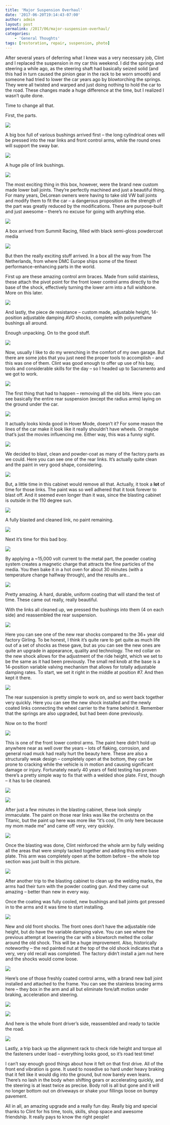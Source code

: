 ```yaml
---
title: 'Major Suspension Overhaul'
date: '2017-06-20T19:14:43-07:00'
author: admin
layout: post
permalink: /2017/06/major-suspension-overhaul/
categories:
    - 'General Thoughts'
tags: [restoration, repair, suspension, photo]
---
```


After several years of deferring what I knew was a very necessary job, Clint and I replaced the suspension in my car this weekend. I did the springs and steering a while ago, as the steering shaft had basically seized solid (and this had in turn caused the pinion gear in the rack to be worn smooth) and someone had tried to lower the car years ago by blowtorching the springs. They were all twisted and warped and just doing nothing to hold the car to the road. These changes made a huge difference at the time, but I realized I wasn’t quite done.

Time to change all that.

First, the parts.

![](/assets/images/2017/06/IMG_2097-1024x768.jpg)

A big box full of various bushings arrived first – the long cylindrical ones will be pressed into the rear links and front control arms, while the round ones will support the sway bar.

![](/assets/images/2017/06/IMG_2099-1024x768.jpg)

A huge pile of link bushings.

![](/assets/images/2017/06/IMG_2098-e1498006890911-1024x768.jpg)

The most exciting thing in this box, however, were the brand new custom made lower ball joints. They’re perfectly machined and just a beautiful thing. For many years, DeLorean owners were having to take old VW ball joints and modify them to fit the car – a dangerous proposition as the strength of the part was greatly reduced by the modifications. These are purpose-built and just awesome – there’s no excuse for going with anything else.

![](/assets/images/2017/06/IMG_2081-1024x768.jpg)

A box arrived from Summit Racing, filled with black semi-gloss powdercoat media

![](/assets/images/2017/06/IMG_2141-e1498006912647-768x1024.jpg)

But then the really exciting stuff arrived. In a box all the way from The Netherlands, from where DMC Europe ships some of the finest performance-enhancing parts in the world.

First up are these amazing control arm braces. Made from solid stainless, these attach the pivot point for the front lower control arms directly to the base of the shock, effectively turning the lower arm into a full wishbone. More on this later.

![](/assets/images/2017/06/IMG_2143-1024x768.jpg)

And lastly, the piece de resistance – custom made, adjustable height, 14-position adjustable damping AVO shocks, complete with polyurethane bushings all around.

Enough unpacking. On to the good stuff.

![](/assets/images/2017/06/IMG_2159-1024x768.jpg)

Now, usually I like to do my wrenching in the comfort of my own garage. But there are some jobs that you just need the proper tools to accomplish – and this was one of them. Clint was good enough to offer up use of his bay, tools and considerable skills for the day – so I headed up to Sacramento and we got to work.

![](/assets/images/2017/06/IMG_2161-1024x768.jpg)

The first thing that had to happen – removing all the old bits. Here you can see basically the entire rear suspension (except the radius arms) laying on the ground under the car.

![](/assets/images/2017/06/IMG_2169-1024x768.jpg)

It actually looks kinda good in Hover Mode, doesn’t it? For some reason the lines of the car make it look like it really shouldn’t have wheels. Or maybe that’s just the movies influencing me. Either way, this was a funny sight.

![](/assets/images/2017/06/IMG_2163-1024x768.jpg)

We decided to blast, clean and powder-coat as many of the factory parts as we could. Here you can see one of the rear links. It’s actually quite clean and the paint in very good shape, considering.

![](/assets/images/2017/06/IMG_2167-1024x768.jpg)

But, a little time in this cabinet would remove all that. Actually, it took a **lot** of time for those links. The paint was so well adhered that it took forever to blast off. And it seemed even longer than it was, since the blasting cabinet is outside in the 110 degree sun.

![](/assets/images/2017/06/IMG_2165-1024x768.jpg)

A fully blasted and cleaned link, no paint remaining.

![](/assets/images/2017/06/IMG_2166-1024x768.jpg)

Next it’s time for this bad boy.

![](/assets/images/2017/06/IMG_2171-1024x768.jpg)

By applying a ~15,000 volt current to the metal part, the powder coating system creates a magnetic charge that attracts the fine particles of the media. You then bake it in a hot oven for about 30 minutes (with a temperature change halfway through), and the results are…

![](/assets/images/2017/06/IMG_2175-e1498008371376-768x1024.jpg)

Pretty amazing. A hard, durable, uniform coating that will stand the test of time. These came out really, really beautiful.

With the links all cleaned up, we pressed the bushings into them (4 on each side) and reassembled the rear suspension.

![](/assets/images/2017/06/IMG_2173-e1498008691978-768x1024.jpg)

Here you can see one of the new rear shocks compared to the 36+ year old factory Girling. To be honest, I think it’s quite rare to get quite as much life out of a set of shocks as these gave, but as you can see the new ones are quite an upgrade in appearance, quality and technology. The red collar on the new shock allows for the adjustment of the ride height, which we set to be the same as it had been previously. The small red knob at the base is a 14-position variable valving mechanism that allows for totally adjustable damping rates. To start, we set it right in the middle at position #7. And then kept it there.

![](/assets/images/2017/06/IMG_2174-e1498008670543-768x1024.jpg)

The rear suspension is pretty simple to work on, and so went back together very quickly. Here you can see the new shock installed and the newly coated links connecting the wheel carrier to the frame behind it. Remember that the springs are also upgraded, but had been done previously.

Now on to the front!

![](/assets/images/2017/06/IMG_2176-1024x768.jpg)

This is one of the front lower control arms. The paint here didn’t hold up anywhere near as well over the years – lots of flaking, corrosion, and general road muck had really hurt the beauty here. These are also a structurally weak design – completely open at the bottom, they can be prone to cracking while the vehicle is in motion and causing significant damage or injury. Fortunately nearly 40 years of field testing has proven there’s a pretty simple way to fix that with a welded shoe plate. First, though – it has to be cleaned.

![](/assets/images/2017/06/IMG_2178-1024x768.jpg)

![](/assets/images/2017/06/IMG_2179-1024x768.jpg)

After just a few minutes in the blasting cabinet, these look simply immaculate. The paint on those rear links was like the orchestra on the Titanic, but the paint up here was more like “it’s cool, I’m only here because my mom made me” and came off very, very quickly.

![](/assets/images/2017/06/IMG_2181-1024x768.jpg)

Once the blasting was done, Clint reinforced the whole arm by fully welding all the areas that were simply tacked together and adding this entire base plate. This arm was completely open at the bottom before – the whole top section was just built in this picture.

![](/assets/images/2017/06/IMG_2182-1024x768.jpg)

After another trip to the blasting cabinet to clean up the welding marks, the arms had their turn with the powder coating gun. And they came out amazing – better than new in every way.

Once the coating was fully cooled, new bushings and ball joints got pressed in to the arms and it was time to start installing.

![](/assets/images/2017/06/IMG_2183-e1498010242856-768x1024.jpg)

New and old front shocks. The front ones don’t have the adjustable ride height, but do have the variable damping valve. You can see where the previous attempt at lowering the car with a blowtorch melted the collar around the old shock. This will be a huge improvement. Also, historically noteworthy – the red painted nut at the top of the old shock indicates that a very, very old recall was completed. The factory didn’t install a jam nut here and the shocks would come loose.

![](/assets/images/2017/06/IMG_2185-1024x768.jpg)

Here’s one of those freshly coated control arms, with a brand new ball joint installed and attached to the frame. You can see the stainless bracing arms here – they box in the arm and all but eliminate fore/aft motion under braking, acceleration and steering.

![](/assets/images/2017/06/IMG_2187-e1498010817890-768x1024.jpg)

![](/assets/images/2017/06/IMG_2186-e1498010854137-768x1024.jpg)

And here is the whole front driver’s side, reassembled and ready to tackle the road.

![](/assets/images/2017/06/IMG_2188-1024x768.jpg)

Lastly, a trip back up the alignment rack to check ride height and torque all the fasteners under load – everything looks good, so it’s road test time!

I can’t say enough good things about how it felt on that first drive. All of the front end vibration is gone. It used to nosedive so hard under heavy braking that it felt like it would dig into the ground, but now barely even leans. There’s no lash in the body when shifting gears or accelerating quickly, and the steering is at least twice as precise. Body roll is all but gone and it will no longer bottom out on driveways or shake your fillings loose on bumpy pavement.

All in all, an amazing upgrade and a really fun day. Really big and special thanks to Clint for his time, tools, skills, shop space and awesome friendship. It really pays to know the right people!
